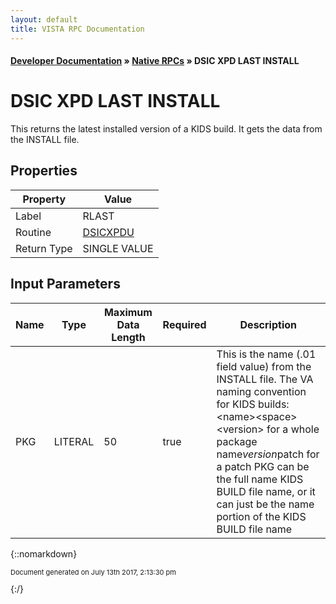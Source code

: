 ```yaml
---
layout: default
title: VISTA RPC Documentation
---
```


#### [Developer Documentation](../index) &#187; [Native RPCs](TableOfContents) &#187; DSIC XPD LAST INSTALL<br/>
# DSIC XPD LAST INSTALL

This returns the latest installed version of a KIDS build.  It gets the data from the INSTALL file.

## Properties

Property | Value
--- | ---
Label | RLAST
Routine | [DSICXPDU](http://code.osehra.org/dox/Routine_DSICXPDU_source.html)
Return Type | SINGLE VALUE


## Input Parameters

Name | Type | Maximum Data Length | Required | Description
--- | --- | --- | --- | ---
PKG | LITERAL | 50 | true | This is the name (.01 field value) from the INSTALL file. The VA naming convention for KIDS builds:  &lt;name&gt;&lt;space&gt;&lt;version&gt; for a whole package  name*version*patch for a patch PKG can be the full name KIDS BUILD file name, or it can just be the name portion of the KIDS BUILD file name



{::nomarkdown} <br/><p style="font-size: 11px">Document generated on July 13th 2017, 2:13:30 pm</p>{:/}